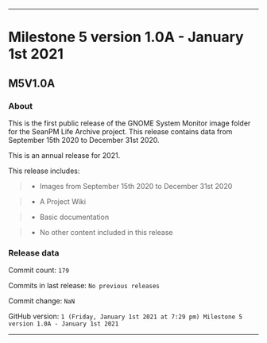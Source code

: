 
***

# Milestone 5 version 1.0A - January 1st 2021

## M5V1.0A

### About

This is the first public release of the GNOME System Monitor image folder for the SeanPM Life Archive project. This release contains data from September 15th 2020 to December 31st 2020.

This is an annual release for 2021.

This release includes:

> * Images from September 15th 2020 to December 31st 2020

> * A Project Wiki

> * Basic documentation

> * No other content included in this release

<!--

Changes in this release:

> * Deleted x `IGNORE.md` files

> * Added release notes for version 1

> * No other changes in this release

!-->

### Release data

Commit count: `179`

Commits in last release: `No previous releases`

Commit change: `NaN`

GitHub version: `1 (Friday, January 1st 2021 at 7:29 pm) Milestone 5 version 1.0A - January 1st 2021`

***
